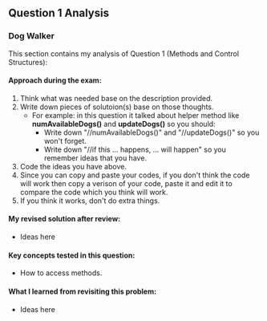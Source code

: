 ## Question 1 Analysis

### Dog Walker

This section contains my analysis of Question 1 (Methods and Control Structures):

#### Approach during the exam:

1. Think what was needed base on the description provided.
2. Write down pieces of solutoion(s) base on those thoughts.
   - For example: in this question it talked about helper method like **numAvailableDogs()** and **updateDogs()** so you should:
      - Write down "//numAvailableDogs()" and "//updateDogs()" so you won't forget.
      - Write down "//if this ... happens, ... will happen" so you remember ideas that you have.
3. Code the ideas you have above.
4. Since you can copy and paste your codes, if you don't think the code will work then copy a verison of your code, paste it and edit it to compare the code which you think will work.
5. If you think it works, don't do extra things.
   

#### My revised solution after review:

- Ideas here
  
#### Key concepts tested in this question:

- How to access methods.

#### What I learned from revisiting this problem:

- Ideas here
